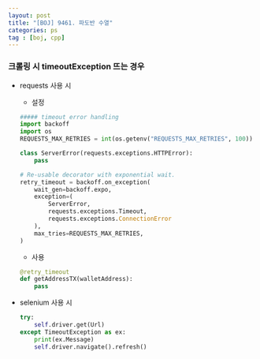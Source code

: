 ```yaml
---
layout: post
title: "[BOJ] 9461. 파도반 수열"
categories: ps
tag : [boj, cpp]
---
```


### 크롤링 시 timeoutException 뜨는 경우

- requests 사용 시
    * 설정
    ```python
    ##### timeout error handling
    import backoff
    import os
    REQUESTS_MAX_RETRIES = int(os.getenv("REQUESTS_MAX_RETRIES", 100))

    class ServerError(requests.exceptions.HTTPError):
        pass

    # Re-usable decorator with exponential wait.
    retry_timeout = backoff.on_exception(
        wait_gen=backoff.expo,
        exception=(
            ServerError,
            requests.exceptions.Timeout,
            requests.exceptions.ConnectionError
        ),
        max_tries=REQUESTS_MAX_RETRIES,
    )
    ```

    * 사용 
    ```python
    @retry_timeout
    def getAddressTX(walletAddress):
        pass
    ```


- selenium 사용 시
    ```python
    try:
        self.driver.get(Url)
    except TimeoutException as ex:
        print(ex.Message)
        self.driver.navigate().refresh()
    ```